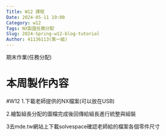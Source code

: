 ```yaml
---
Title: W12 課程
Date: 2024-05-11 19:00
Category: w12
Tags: NX製圖任務分配
Slug: 2024-Spring-w12-blog-tutorial
Author: 41136113(第一組)
---
```


期末作業(任務分配)

<!-- PELICAN_END_SUMMARY -->

# 本周製作內容
#W12
1.下載老師提供的NX檔案(可以放在USB)

2.繪製組長分配的圖檔完成後回傳給組長進行統整與組裝

3去mde.tw網站上下載solvespace確認老師給的檔案各個零件尺寸



